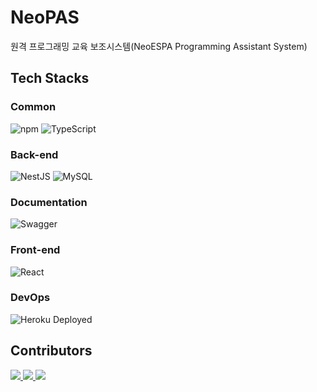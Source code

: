 # NeoPAS

원격 프로그래밍 교육 보조시스템(NeoESPA Programming Assistant System)

## Tech Stacks

### Common

![npm](https://img.shields.io/badge/npm-v6.14.13-blue?logo=npm)
![TypeScript](https://img.shields.io/badge/TypeScript-007ACC?style=flat&logo=typescript&logoColor=white)

### Back-end

![NestJS](https://img.shields.io/badge/nestjs-%23E0234E.svg?style=flat&logo=nestjs&logoColor=white)
![MySQL](https://img.shields.io/badge/MySQL-00000F?style=flat&logo=mysql&logoColor=white)

### Documentation

![Swagger](https://img.shields.io/badge/Swagger-85EA2D?style=flat&logo=Swagger&logoColor=white)

### Front-end

![React](https://img.shields.io/badge/React-20232A?style=flat&logo=react&logoColor=61DAFB)

### DevOps

![Heroku Deployed](https://heroku-badge.herokuapp.com/?app=neopas-server&style=flat&svg=1)

## Contributors

<a href="https://github.com/pnu-thlee/highlight/graphs/contributors">
  <img src="https://contrib.rocks/image?repo=pnu-thlee/highlight" />
</a>
<a href="https://github.com/pnu-thlee/pas-server/graphs/contributors">
  <img src="https://contrib.rocks/image?repo=pnu-thlee/pas-server" />
</a>
<a href="https://github.com/2paradox/chat-test/graphs/contributors">
  <img src="https://contrib.rocks/image?repo=2paradox/chat-test" />
</a>
